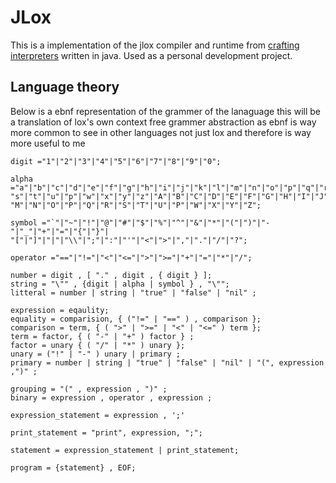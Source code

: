 # JLox

This is a implementation of the jlox compiler and runtime from
[crafting interpreters](https://craftinginterpreters.com/) written in java.
Used as a personal development project.

## Language theory

Below is a ebnf representation of the grammer of the lanaguage this will be a
translation of lox's own context free grammer abstraction as ebnf is way more
common to see in other languages not just lox and therefore is way more useful
to me


```ebnf
digit ="1"|"2"|"3"|"4"|"5"|"6"|"7"|"8"|"9"|"0";

alpha ="a"|"b"|"c"|"d"|"e"|"f"|"g"|"h"|"i"|"j"|"k"|"l"|"m"|"n"|"o"|"p"|"q"|"r"|
"s"|"t"|"u"|"p"|"w"|"x"|"y"|"z"|"A"|"B"|"C"|"D"|"E"|"F"|"G"|"H"|"I"|"J"|"K"|"L"|
"M"|"N"|"O"|"P"|"Q"|"R"|"S"|"T"|"U"|"P"|"W"|"X"|"Y"|"Z";

symbol ="`"|"~"|"!"|"@"|"#"|"$"|"%"|"^"|"&"|"*"|"("|")"|"-"|"_"|"+"|"="|"{"|"}"|
"["|"]"|"|"|"\\"|";"|":"|"'"|"<"|">"|","|"."|"/"|"?";

operator ="=="|"!="|"<"|"<="|">"|">="|"+"|"="|"*"|"/";

number = digit , [ "." , digit , { digit } ];
string = "\"" , {digit | alpha | symbol } , "\"";
litteral = number | string | "true" | "false" | "nil" ;

expression = eqaulity;
equality = comparision, { ("!=" | "==" ) , comparison };
comparison = term, { ( ">" | ">=" | "<" | "<=" ) term };
term = factor, { ( "-" | "+" ) factor } ;
factor = unary { ( "/" | "*" ) unary };
unary = ("!" | "-" ) unary | primary ;
primary = number | string | "true" | "false" | "nil" | "(", expression ,")" ;

grouping = "(" , expression , ")" ;
binary = expression , operator , expression ;

expression_statement = expression , ';'

print_statement = "print", expression, ";";

statement = expression_statement | print_statement;

program = {statement} , EOF;

```

